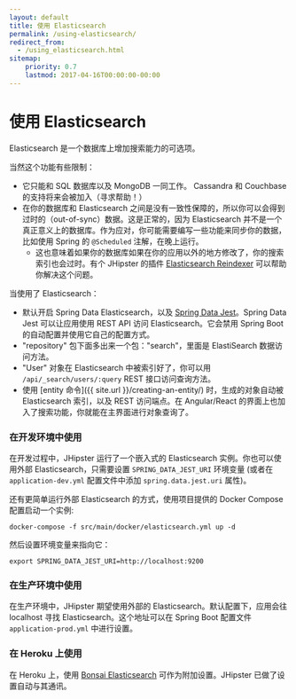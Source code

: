 ```yaml
---
layout: default
title: 使用 Elasticsearch
permalink: /using-elasticsearch/
redirect_from:
  - /using_elasticsearch.html
sitemap:
    priority: 0.7
    lastmod: 2017-04-16T00:00:00-00:00
---
```


# <i class="fa fa-search"></i> 使用 Elasticsearch

Elasticsearch 是一个数据库上增加搜索能力的可选项。

当然这个功能有些限制：

*   它只能和 SQL 数据库以及 MongoDB 一同工作。 Cassandra 和 Couchbase 的支持将来会被加入（寻求帮助！）
*   在你的数据库和 Elasticsearch 之间是没有一致性保障的，所以你可以会得到过时的（out-of-sync）数据。这是正常的，因为 Elasticsearch 并不是一个真正意义上的数据库。作为应对，你可能需要编写一些功能来同步你的数据，比如使用 Spring 的 `@Scheduled` 注解，在晚上运行。
    *   这也意味着如果你的数据库如果在你的应用以外的地方修改了，你的搜索索引也会过时。有个 JHipster 的插件 [Elasticsearch Reindexer](https://www.jhipster.tech/modules/marketplace/#/details/generator-jhipster-elasticsearch-reindexer) 可以帮助你解决这个问题。

当使用了 Elasticsearch：

*   默认开启 Spring Data Elasticsearch，以及 [Spring Data Jest](https://github.com/VanRoy/spring-data-jest)。Spring Data Jest 可以让应用使用 REST API 访问 Elasticsearch。它会禁用 Spring Boot 的自动配置并使用它自己的配置方式。
*   "repository" 包下面多出来一个包："search"，里面是 ElastiSearch 数据访问方法。
*   "User" 对象在 Elasticsearch 中被索引好了，你可以用 `/api/_search/users/:query` REST 接口访问查询方法。
*   使用 [entity 命令]({{ site.url }}/creating-an-entity/) 时，生成的对象自动被 Elasticsearch 索引，以及 REST 访问端点。在 Angular/React 的界面上也加入了搜索功能，你就能在主界面进行对象查询了。

### 在开发环境中使用

在开发过程中，JHipster 运行了一个嵌入式的 Elasticsearch 实例。你也可以使用外部 Elasticsearch，只需要设置 `SPRING_DATA_JEST_URI` 环境变量 (或者在 `application-dev.yml` 配置文件中添加 `spring.data.jest.uri` 属性)。

还有更简单运行外部 Elasticsearch 的方式，使用项目提供的 Docker Compose 配置启动一个实例:

    docker-compose -f src/main/docker/elasticsearch.yml up -d

然后设置环境变量来指向它：

    export SPRING_DATA_JEST_URI=http://localhost:9200

### 在生产环境中使用

在生产环境中，JHipster 期望使用外部的 Elasticsearch。默认配置下，应用会往 localhost 寻找 Elasticsearch。这个地址可以在 Spring Boot 配置文件 `application-prod.yml` 中进行设置。

### 在 Heroku 上使用

在 Heroku 上，使用 [Bonsai Elasticsearch](https://elements.heroku.com/addons/bonsai) 可作为附加设置。JHipster 已做了设置自动与其通讯。
